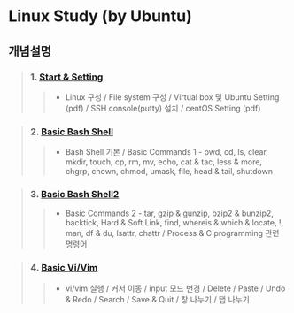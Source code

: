 # Linux Study (by Ubuntu)

## 개념설명
> ### 1. [Start & Setting](https://github.com/Lee-KyungSeok/Linux-Study/tree/master/Start)
>> - Linux 구성 / File system 구성 / Virtual box 및 Ubuntu Setting (pdf) / SSH console(putty) 설치 / centOS Setting (pdf)

> ### 2. [Basic Bash Shell](https://github.com/Lee-KyungSeok/Linux-Study/tree/master/BasicBashShell)
>> - Bash Shell 기본 / Basic Commands 1 - pwd, cd, ls, clear, mkdir, touch, cp, rm, mv, echo, cat & tac, less & more, chgrp, chown, chmod, umask, file, head & tail, shutdown

> ### 3. [Basic Bash Shell2](https://github.com/Lee-KyungSeok/Linux-Study/tree/master/BasicBashShell2)
>> - Basic Commands 2 - tar, gzip & gunzip, bzip2 & bunzip2, backtick, Hard & Soft Link, find, whereis & which & locate, !, man, df & du, lsattr, chattr / Process & C programming 관련 명령어

> ### 4. [Basic Vi/Vim](https://github.com/Lee-KyungSeok/Linux-Study/tree/master/BasicVi)
>> - vi/vim 실행 / 커서 이동 / input 모드 변경 / Delete / Paste / Undo & Redo / Search / Save & Quit / 창 나누기 / 탭 나누기
